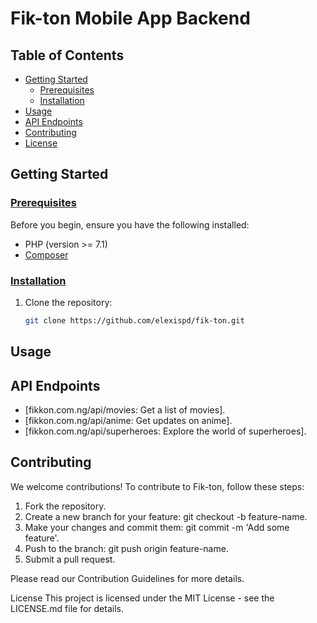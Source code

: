 # Fik-ton Mobile App Backend

## Table of Contents

- [Getting Started](#getting-started)
  - [Prerequisites](#prerequisites)
  - [Installation](#installation)
- [Usage](#usage)
- [API Endpoints](#api-endpoints)
- [Contributing](#contributing)
- [License](#license)

## Getting Started

### [Prerequisites](#prerequisites)

Before you begin, ensure you have the following installed:

- PHP (version >= 7.1)
- [Composer](https://getcomposer.org/)

### [Installation](#installation)

1. Clone the repository:

   ```bash
   git clone https://github.com/elexispd/fik-ton.git

## Usage

## API Endpoints
  - [fikkon.com.ng/api/movies: Get a list of movies].
  - [fikkon.com.ng/api/anime: Get updates on anime].
  - [fikkon.com.ng/api/superheroes: Explore the world of superheroes].

## Contributing
We welcome contributions! To contribute to Fik-ton, follow these steps:

1. Fork the repository.
2. Create a new branch for your feature: git checkout -b feature-name.
3. Make your changes and commit them: git commit -m 'Add some feature'.
4. Push to the branch: git push origin feature-name.
5. Submit a pull request.

Please read our Contribution Guidelines for more details.

License
This project is licensed under the MIT License - see the LICENSE.md file for details.
